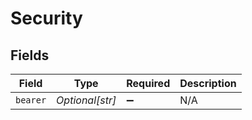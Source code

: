 # Security


## Fields

| Field              | Type               | Required           | Description        |
| ------------------ | ------------------ | ------------------ | ------------------ |
| `bearer`           | *Optional[str]*    | :heavy_minus_sign: | N/A                |